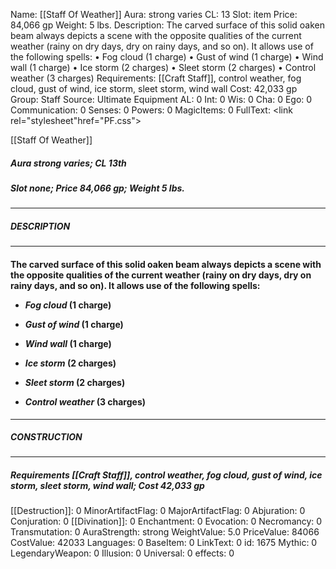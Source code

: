 Name: [[Staff Of Weather]]
Aura: strong varies
CL: 13
Slot: item
Price: 84,066 gp
Weight: 5 lbs.
Description: The carved surface of this solid oaken beam always depicts a scene with the opposite qualities of the current weather (rainy on dry days, dry on rainy days, and so on). It allows use of the following spells: • Fog cloud (1 charge) • Gust of wind (1 charge) • Wind wall (1 charge) • Ice storm (2 charges) • Sleet storm (2 charges) • Control weather (3 charges)
Requirements: [[Craft Staff]], control weather, fog cloud, gust of wind, ice storm, sleet storm, wind wall
Cost: 42,033 gp
Group: Staff
Source: Ultimate Equipment
AL: 0
Int: 0
Wis: 0
Cha: 0
Ego: 0
Communication: 0
Senses: 0
Powers: 0
MagicItems: 0
FullText: <link rel="stylesheet"href="PF.css"><div class="heading"><p class="alignleft">[[Staff Of Weather]]</p><div style="clear: both;"></div></div><div><h5><b>Aura </b>strong varies; <b>CL </b>13th</h5><h5><b>Slot </b>none; <b>Price </b>84,066 gp; <b>Weight </b>5 lbs.</h5></div><hr/><div><h5><b>DESCRIPTION</b></h5></div><hr/><div><h4><p>The carved surface of this solid oaken beam always depicts a scene with the opposite qualities of the current weather (rainy on dry days, dry on rainy days, and so on). It allows use of the following spells: </p><p><ul><li> <i>Fog cloud</i> (1 charge) </p><p><li> <i>Gust of wind</i> (1 charge) </p><p><li> <i>Wind wall</i> (1 charge) </p><p><li> <i>Ice storm</i> (2 charges) </p><p><li> <i>Sleet storm</i> (2 charges) </p><p><li> <i>Control weather</i> (3 charges)</ul></p></h4></div><hr/><div><h5><b>CONSTRUCTION</b></h5></div><hr/><div><h5><b>Requirements </b>[[Craft Staff]], <i>control weather</i>, <i>fog cloud</i>, <i>gust of wind</i>, <i>ice storm</i>, <i>sleet storm</i>, <i>wind wall</i>; <b>Cost </b>42,033 gp</h5></div>
[[Destruction]]: 0
MinorArtifactFlag: 0
MajorArtifactFlag: 0
Abjuration: 0
Conjuration: 0
[[Divination]]: 0
Enchantment: 0
Evocation: 0
Necromancy: 0
Transmutation: 0
AuraStrength: strong
WeightValue: 5.0
PriceValue: 84066
CostValue: 42033
Languages: 0
BaseItem: 0
LinkText: 0
id: 1675
Mythic: 0
LegendaryWeapon: 0
Illusion: 0
Universal: 0
effects: 0
